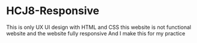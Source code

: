 # HCJ8-Responsive

This is only UX UI design with HTML and CSS this website is not functional website and the website fully responsive
And I make this for my practice
